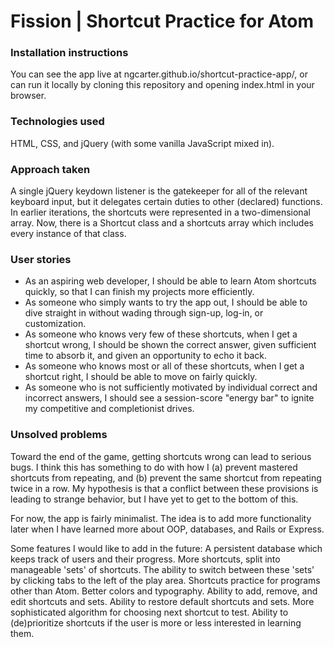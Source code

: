 # Fission | Shortcut Practice for Atom

### Installation instructions

You can see the app live at ngcarter.github.io/shortcut-practice-app/, or can run it locally by cloning this repository and opening index.html in your browser.

### Technologies used

HTML, CSS, and jQuery (with some vanilla JavaScript mixed in).

### Approach taken

A single jQuery keydown listener is the gatekeeper for all of the relevant keyboard input, but it delegates certain duties to other (declared) functions. In earlier iterations, the shortcuts were represented in a two-dimensional array. Now, there is a Shortcut class and a shortcuts array which includes every instance of that class.

### User stories

- As an aspiring web developer, I should be able to learn Atom shortcuts quickly, so that I can finish my projects more efficiently.
- As someone who simply wants to try the app out, I should be able to dive straight in without wading through sign-up, log-in, or customization.
- As someone who knows very few of these shortcuts, when I get a shortcut wrong, I should be shown the correct answer, given sufficient time to absorb it, and given an opportunity to echo it back.
- As someone who knows most or all of these shortcuts, when I get a shortcut right, I should be able to move on fairly quickly.
- As someone who is not sufficiently motivated by individual correct and incorrect answers, I should see a session-score "energy bar" to ignite my competitive and completionist drives.

### Unsolved problems

Toward the end of the game, getting shortcuts wrong can lead to serious bugs. I think this has something to do with how I (a) prevent mastered shortcuts from repeating, and (b) prevent the same shortcut from repeating twice in a row. My hypothesis is that a conflict between these provisions is leading to strange behavior, but I have yet to get to the bottom of this.

For now, the app is fairly minimalist. The idea is to add more functionality later when I have learned more about OOP, databases, and Rails or Express.

Some features I would like to add in the future: A persistent database which keeps track of users and their progress. More shortcuts, split into manageable 'sets' of shortcuts. The ability to switch between these 'sets' by clicking tabs to the left of the play area. Shortcuts practice for programs other than Atom. Better colors and typography. Ability to add, remove, and edit shortcuts and sets. Ability to restore default shortcuts and sets. More sophisticated algorithm for choosing next shortcut to test. Ability to (de)prioritize shortcuts if the user is more or less interested in learning them.
